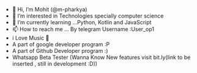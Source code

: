 - 👋 Hi, I’m Mohit (@m-pharkya)
- 👀 I’m interested in Technologies specially computer science
- 🌱 I’m currently learning ...Python, Kotlin and JavaScript
- 📫 How to reach me ... By telegram Username :User_op1
- i Love Music 🎵
- A part of google developer program :P
- A part of Github Developer program :)
-  Whatsapp Beta Tester (Wanna Know New features visit bit.ly(link to be inserted , still in development :D))

<!---
m-pharkya/m-pharkya is a ✨ special ✨ repository because its `README.md` (this file) appears on your GitHub profile.
You can click the Preview link to take a look at your changes.
--->
